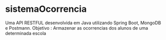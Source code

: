 # sistemaOcorrencia
Uma API RESTFUL desenvolvida em Java utilizando Spring Boot, MongoDB e Postmann. Objetivo : Armazenar as ocorrencias dos alunos de uma determinada escola
